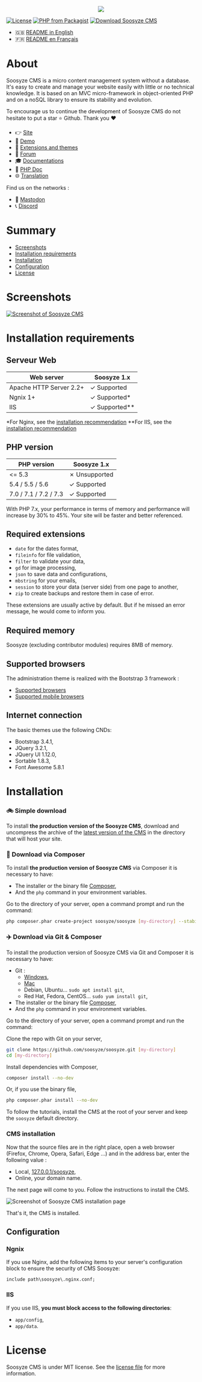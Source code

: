 <p align="center"><a href="https://soosyze.com/" rel="noopener" target="_blank"><img src="https://soosyze.com/assets/files/logo/soosyze-name.png"></a></p>

[![License](https://img.shields.io/github/license/soosyze/soosyze.svg)](https://github.com/soosyze/soosyze/blob/master/LICENSE "LICENSE")
[![PHP from Packagist](https://img.shields.io/badge/php-%3E%3D5.4-blue.svg)](/README.md#version-php "PHP version 5.4 minimum")
[![Download Soosyze CMS](https://img.shields.io/badge/download-releases%20latest-blue.svg)](https://github.com/soosyze/soosyze/releases/latest/download/soosyze.zip "Download Soosyze CMS")

* :gb: [README in English](README.md)
* :fr: [README en Français](README_fr.md)

# About

Soosyze CMS is a micro content management system without a database. It's easy to create and manage your website easily with little or no technical knowledge. It is based on an MVC micro-framework in object-oriented PHP and on a noSQL library to ensure its stability and evolution.

To encourage us to continue the development of Soosyze CMS do not hesitate to put a star :star: Github. Thank you :heart:

* :point_right: [Site](https://soosyze.com)
* :eyes: [Demo](https://demo.soosyze.com)
* :dizzy: [Extensions and themes](https://github.com/soosyze-extension)
* :speech_balloon: [Forum](https://community.soosyze.com)
* :mortar_board: [Documentations](https://github.com/soosyze/documentations)
* :green_book: [PHP Doc](https://api.soosyze.com)
* :globe_with_meridians: [Translation](https://trad.framasoft.org/project/view/soosyze?dswid=-5497)

Find us on the networks :

* :busts_in_silhouette: [Mastodon](https://mamot.fr/@soosyze)
* :telephone_receiver: [Discord](https://discordapp.com/invite/parFfTt)

# Summary

* [Screenshots](#screenshots)
* [Installation requirements](#installation-requirements)
* [Installation](#installation)
* [Configuration](#configuration)
* [License](#license)

# Screenshots

[![Screenshot of Soosyze CMS](https://soosyze.com/assets/files/screen/devices-accueil.png)](https://soosyze.com/#screenshot)

# Installation requirements

## Serveur Web

| Web server              | Soosyze 1.x   |
|-------------------------|---------------|
| Apache HTTP Server 2.2+ | ✓ Supported   |
| Ngnix 1+                | ✓ Supported*  |
| IIS                     | ✓ Supported** |

*For Nginx, see the [installation recommendation](#ngnix)
**For IIS, see the [installation recommendation](#iis)

## PHP version

| PHP version           | Soosyze 1.x   |
|-----------------------|---------------|
| <= 5.3                | ✗ Unsupported |
| 5.4 / 5.5 / 5.6       | ✓ Supported   |
| 7.0 / 7.1 / 7.2 / 7.3 | ✓ Supported   |

With PHP 7.x, your performance in terms of memory and performance will increase by 30% to 45%. Your site will be faster and better referenced.

## Required extensions

* `date` for the dates format,
* `fileinfo` for file validation,
* `filter` to validate your data,
* `gd` for image processing,
* `json` to save data and configurations,
* `mbstring` for your emails,
* `session` to store your data (server side) from one page to another,
* `zip` to create backups and restore them in case of error.

These extensions are usually active by default. But if he missed an error message, he would come to inform you.

## Required memory

Soosyze (excluding contributor modules) requires 8MB of memory.

## Supported browsers

The administration theme is realized with the Bootstrap 3 framework :
* [Supported browsers](https://getbootstrap.com/docs/3.3/getting-started/#desktop-browsers)
* [Supported mobile browsers](https://getbootstrap.com/docs/3.3/getting-started/#mobile-devices)

## Internet connection

The basic themes use the following CNDs:

* Bootstrap 3.4.1,
* JQuery 3.2.1,
* JQuery UI 1.12.0,
* Sortable 1.8.3,
* Font Awesome 5.8.1

# Installation

### :bike: Simple download

To install **the production version of the Soosyze CMS**, download and uncompress the archive of the [latest version of the CMS](https://github.com/soosyze/soosyze/releases/latest/download/soosyze.zip) in the directory that will host your site.

### :car: Download via Composer

To install **the production version of Soosyze CMS** via Composer it is necessary to have:

* The installer or the binary file [Composer](https://getcomposer.org/download/),
* And the `php` command in your environment variables.

Go to the directory of your server, open a command prompt and run the command:

```sh
php composer.phar create-project soosyze/soosyze [my-directory] --stability=alpha --no-dev
```

### :airplane: Download via Git & Composer

To install the production version of Soosyze CMS via Git and Composer it is necessary to have:

* Git :
  * [Windows](https://gitforwindows.org/),
  * [Mac](http://sourceforge.net/projects/git-osx-installer/)
  * Debian, Ubuntu... `sudo apt install git`,
  * Red Hat, Fedora, CentOS... `sudo yum install git`,
* The installer or the binary file [Composer](https://getcomposer.org/download/),
* And the `php` command in your environment variables.

Go to the directory of your server, open a command prompt and run the command:

Clone the repo with Git on your server,
```sh
git clone https://github.com/soosyze/soosyze.git [my-directory]
cd [my-directory]
```

Install dependencies with Composer,
```sh
composer install --no-dev
```

Or, if you use the binary file,
```sh
php composer.phar install --no-dev
```

To follow the tutorials, install the CMS at the root of your server and keep the `soosyze` default directory.

### CMS installation

Now that the source files are in the right place, open a web browser (Firefox, Chrome, Opera, Safari, Edge ...) and in the address bar, enter the following value :

* Local, [127.0.0.1/soosyze](http://127.0.0.1/soosyze),
* Online, your domain name.

The next page will come to you. Follow the instructions to install the CMS.

![Screenshot of Soosyze CMS installation page](https://soosyze.com/assets/files/screen/install-desktop.png)

That's it, the CMS is installed.

## Configuration

### Ngnix

If you use Nginx, add the following items to your server's configuration block to ensure the security of CMS Soosyze:
```
include path\soosyze\.nginx.conf;
```

### IIS

If you use IIS, **you must block access to the following directories**:

* `app/config`,
* `app/data`.

# License

Soosyze CMS is under MIT license. See the [license file](https://github.com/soosyze/soosyze/blob/master/LICENSE) for more information.